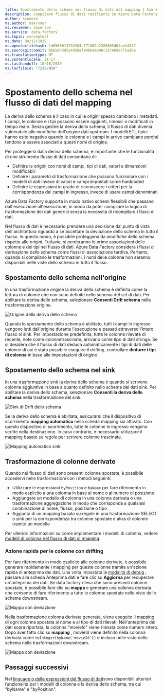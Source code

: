 ```yaml
---
title: Spostamento dello schema nel flusso di dati del mapping | Azure Data Factory
description: Compilare flussi di dati resilienti in Azure Data Factory con la deviazione dello schema
author: kromerm
ms.author: makromer
ms.reviewer: daperlov
ms.service: data-factory
ms.topic: conceptual
ms.date: 09/12/2019
ms.openlocfilehash: 1d6560613294584c77f002e2380065d64ea143f7
ms.sourcegitcommit: bb65043d5e49b8af94bba0e96c36796987f5a2be
ms.translationtype: MT
ms.contentlocale: it-IT
ms.lasthandoff: 10/16/2019
ms.locfileid: "72387959"
---
```

# <a name="schema-drift-in-mapping-data-flow"></a>Spostamento dello schema nel flusso di dati del mapping



La deriva dello schema è il caso in cui le origini spesso cambiano i metadati. I campi, le colonne e i tipi possono essere aggiunti, rimossi o modificati in tempo reale. Senza gestire la deriva dello schema, il flusso di dati diventa vulnerabile alle modifiche dell'origine dati upstream. I modelli ETL tipici hanno esito negativo quando le colonne e i campi in arrivo cambiano perché tendono a essere associati a questi nomi di origine.

Per proteggersi dalla deriva dello schema, è importante che le funzionalità di uno strumento flusso di dati consentano di:

* Definire le origini con nomi di campi, tipi di dati, valori e dimensioni modificabili
* Definire i parametri di trasformazione che possono funzionare con i modelli di dati invece di valori e campi impostati come hardcoded
* Definire le espressioni in grado di riconoscere i criteri per la corrispondenza dei campi in ingresso, invece di usare campi denominati

Azure Data Factory supporta in modo nativo schemi flessibili che passano dall'esecuzione all'esecuzione, in modo da poter compilare la logica di trasformazione dei dati generici senza la necessità di ricompilare i flussi di dati.

Nel flusso di dati è necessario prendere una decisione dal punto di vista dell'architettura riguardo a se accettare la deviazione dello schema in tutto il flusso. In questo modo, è possibile proteggersi da modifiche dello schema rispetto alle origini. Tuttavia, si perderanno le prime associazioni delle colonne e dei tipi nel flusso di dati. Azure Data Factory considera i flussi di derivazione dello schema come flussi di associazione tardiva. Pertanto, quando si compilano le trasformazioni, i nomi delle colonne non saranno disponibili nelle viste dello schema in tutto il flusso.

## <a name="schema-drift-in-source"></a>Spostamento dello schema nell'origine

In una trasformazione origine la deriva dello schema è definita come la lettura di colonne che non sono definite nello schema del set di dati. Per abilitare la deriva dello schema, selezionare **Consenti Drift schema** nella trasformazione origine.

![Origine della deriva dello schema](media/data-flow/schemadrift001.png "Origine della deriva dello schema")

Quando lo spostamento dello schema è abilitato, tutti i campi in ingresso vengono letti dall'origine durante l'esecuzione e passati attraverso l'intero flusso al sink. Per impostazione predefinita, tutte le colonne rilevate di recente, note come *colonne*trascinate, arrivano come tipo di dati stringa. Se si desidera che il flusso di dati deduca automaticamente i tipi di dati delle colonne di cui è stato possibile eseguire il drifting, controllare **dedurre i tipi di colonna** in base alle impostazioni di origine

## <a name="schema-drift-in-sink"></a>Spostamento dello schema nel sink

In una trasformazione sink la deriva dello schema è quando si scrivono colonne aggiuntive in base a quanto definito nello schema dei dati sink. Per abilitare la deriva dello schema, selezionare **Consenti la deriva dello schema** nella trasformazione del sink.

![Sink di Drift dello schema](media/data-flow/schemadrift002.png "Sink di Drift dello schema")

Se la deriva dello schema è abilitata, assicurarsi che il dispositivo di scorrimento **mapping automatico** nella scheda mapping sia attivato. Con questo dispositivo di scorrimento, tutte le colonne in ingresso vengono scritte nella destinazione. In caso contrario, è necessario utilizzare il mapping basato su regole per scrivere colonne trascinate.

![Mapping automatico sink](media/data-flow/automap.png "Mapping automatico sink")

## <a name="transforming-drifted-columns"></a>Trasformazione di colonne derivate

Quando nel flusso di dati sono presenti colonne spostate, è possibile accedervi nelle trasformazioni con i metodi seguenti:

* Utilizzare le espressioni `byPosition` e `byName` per fare riferimento in modo esplicito a una colonna in base al nome o al numero di posizione.
* Aggiungere un modello di colonna in una colonna derivata o una trasformazione aggregazione in modo che corrisponda a qualsiasi combinazione di nome, flusso, posizione o tipo
* Aggiunta di un mapping basato su regole in una trasformazione SELECT o sink per la corrispondenza tra colonne spostate e alias di colonne tramite un modello

Per ulteriori informazioni su come implementare i modelli di colonna, vedere [modelli di colonna nel flusso di dati di mapping](concepts-data-flow-column-pattern.md).

### <a name="map-drifted-columns-quick-action"></a>Azione rapida per le colonne con drifting

Per fare riferimento in modo esplicito alle colonne derivate, è possibile generare rapidamente i mapping per queste colonne tramite un'azione rapida di anteprima dei dati. Una volta impostata la [modalità di debug](concepts-data-flow-debug-mode.md) , passare alla scheda Anteprima dati e fare clic su **Aggiorna** per recuperare un'anteprima dei dati. Se data factory rileva che sono presenti colonne spostate, è possibile fare clic su **mappa** e generare una colonna derivata che consente di fare riferimento a tutte le colonne spostate nelle viste dello schema downstream.

![Mappa con deviazione](media/data-flow/mapdrifted1.png "Mappa con deviazione")

Nella trasformazione colonna derivata generata, viene eseguito il mapping di ogni colonna spostata al nome e al tipo di dati rilevati. Nell'anteprima dei dati sopra riportata, la colonna "movieId" viene rilevata come numero intero. Dopo aver fatto clic su **mapping** , movieId viene definito nella colonna derivata come `toInteger(byName('movieId'))` e incluso nelle viste dello schema nelle trasformazioni downstream.

![Mappa con deviazione](media/data-flow/mapdrifted2.png "Mappa con deviazione")

## <a name="next-steps"></a>Passaggi successivi
Nel [linguaggio delle espressioni del flusso di dati](data-flow-expression-functions.md)sono disponibili ulteriori funzionalità per i modelli di colonna e la deriva dello schema, tra cui "byName" e "byPosition".
